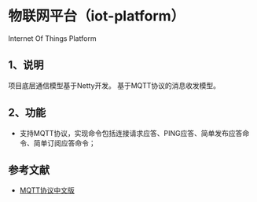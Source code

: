 # 物联网平台（iot-platform）
Internet Of Things Platform

## 1、说明
项目底层通信模型基于Netty开发。
基于MQTT协议的消息收发模型。

## 2、功能
* 支持MQTT协议，实现命令包括连接请求应答、PING应答、简单发布应答命令、简单订阅应答命令；

## 参考文献
* [MQTT协议中文版](https://www.gitbook.com/book/mcxiaoke/mqtt-cn/details)
